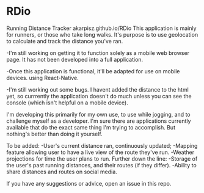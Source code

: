 # RDio
Running Distance Tracker
akarpisz.github.io/RDio
This application is mainly for runners, or those who take long walks. It's purpose is to use geolocation to calculate and track the distance you've ran.

-I'm still working on getting it to function solely as a mobile web browser page. It has not been developed into a full application.

-Once this application is functional, it'll be adapted for use on mobile devices. using React-Native.

-I'm still working out some bugs. I havent added the distance to the html yet, so currrently the application doesn't do much unless you  can see the console (which isn't helpful on a mobile device).

I'm developing this primarily for my own use, to use while jogging, and to challenge myself as a developer. I'm sure there are applications currently available that do the exact same thing I'm trying to accomplish. But nothing's better than doing it yourself.

To be added:
-User's current distance ran, continuously updated;
-Mapping feature allowing user to have a live view of the route they've run.
-Weather projections for time the user plans to run.
Further down the line:
-Storage of the user's past running distances, and their routes (if they differ).
-Ability to share distances and routes on social media.

If you have any suggestions or advice, open an issue in this repo.

